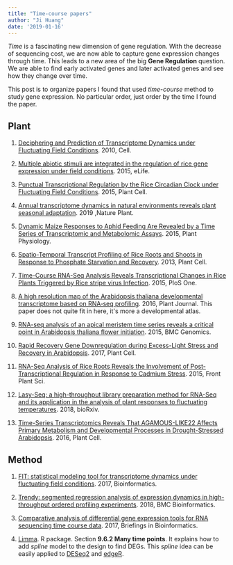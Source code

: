 ```yaml
---
title: "Time-course papers"
author: "Ji Huang"
date: '2019-01-16'
---
```


*Time* is a fascinating new dimension of gene regulation. With the decrease of sequencing cost, we are now able to capture gene expression changes through time. This leads to a new area of the big **Gene Regulation** question. We are able to find early activated genes and later activated genes and see how they change over time.

This post is to organize papers I found that used *time-course* method to study gene expression. No particular order, just order by the time I found the paper.


## Plant

1. [Deciphering and Prediction of Transcriptome Dynamics under Fluctuating Field Conditions](https://www.cell.com/abstract/S0092-8674(12)01352-9). 2010, Cell.

2. [Multiple abiotic stimuli are integrated in the regulation of rice gene expression under field conditions](https://elifesciences.org/articles/08411). 2015, eLife.

3. [Punctual Transcriptional Regulation by the Rice Circadian Clock under Fluctuating Field Conditions](http://www.plantcell.org/content/27/3/633.long). 2015, Plant Cell.

4. [Annual transcriptome dynamics in natural environments reveals plant seasonal adaptation](https://www.nature.com/articles/s41477-018-0338-z). 2019 ,Nature Plant.

5. [Dynamic Maize Responses to Aphid Feeding Are Revealed by a Time Series of Transcriptomic and Metabolomic Assays](http://www.plantphysiol.org/content/169/3/1727). 2015, Plant Physiology.

6. [Spatio-Temporal Transcript Profiling of Rice Roots and Shoots in Response to Phosphate Starvation and Recovery](http://www.plantcell.org/content/25/11/4285). 2013, Plant Cell.

7. [Time-Course RNA-Seq Analysis Reveals Transcriptional Changes in Rice Plants Triggered by Rice stripe virus Infection](https://journals.plos.org/plosone/article?id=10.1371/journal.pone.0136736). 2015, PloS One.

8. [A high resolution map of the Arabidopsis thaliana developmental transcriptome based on RNA‐seq profiling](https://onlinelibrary.wiley.com/doi/full/10.1111/tpj.13312). 2016, Plant Journal. This paper does not quite fit in here, it's more a developmental atlas.

9. [RNA-seq analysis of an apical meristem time series reveals a critical point in Arabidopsis thaliana flower initiation](https://bmcgenomics.biomedcentral.com/articles/10.1186/s12864-015-1688-9). 2015, BMC Genomics.

10. [Rapid Recovery Gene Downregulation during Excess-Light Stress and Recovery in Arabidopsis](http://www.plantcell.org/content/29/8/1836). 2017, Plant Cell.

11. [RNA-Seq Analysis of Rice Roots Reveals the Involvement of Post-Transcriptional Regulation in Response to Cadmium Stress](https://www.frontiersin.org/articles/10.3389/fpls.2015.01136/full). 2015, Front Plant Sci.

12. [Lasy-Seq: a high-throughput library preparation method for RNA-Seq and its application in the analysis of plant responses to fluctuating temperatures](https://www.biorxiv.org/content/early/2018/12/20/463596). 2018, bioRxiv.

13. [Time-Series Transcriptomics Reveals That AGAMOUS-LIKE22 Affects Primary Metabolism and Developmental Processes in Drought-Stressed Arabidopsis](https://www.ncbi.nlm.nih.gov/pmc/articles/PMC4790877/). 2016, Plant Cell.


## Method

1. [FIT: statistical modeling tool for transcriptome dynamics under fluctuating field conditions](https://academic.oup.com/bioinformatics/article/33/11/1672/2964729). 2017, Bioinformatics.

2. [Trendy: segmented regression analysis of expression dynamics in high-throughput ordered profiling experiments](https://bmcbioinformatics.biomedcentral.com/articles/10.1186/s12859-018-2405-x). 2018, BMC Bioinformatics.

3. [Comparative analysis of differential gene expression tools for RNA sequencing time course data](https://academic.oup.com/bib/advance-article/doi/10.1093/bib/bbx115/4364840). 2017, Briefings in Bioinformatics.

4. [Limma](https://bioconductor.org/packages/release/bioc/html/limma.html). R package. Section **9.6.2 Many time points**. It explains how to add *spline* model to the design to find DEGs. This *spline* idea can be easily applied to [DESeq2](https://bioconductor.org/packages/release/bioc/html/DESeq2.html) and [edgeR](https://bioconductor.org/packages/release/bioc/html/edgeR.html).